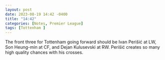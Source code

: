 ```yaml
---
layout: post
date: 2023-08-19 14:42 -0400
title: "14:42"
categories: [Notes, Premier League]
tags: [Tottenham ]
---
```


The front three for Tottenham going forward should be Ivan Perišić at LW, Son Heung-min at CF, and Dejan Kulusevski at RW. Perišić creates so many high quality chances with his crosses.


